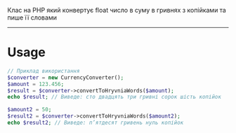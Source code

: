 
Клас на PHP який конвертує float число в суму в гривнях з копійками та пише її словами
___
# Usage

```php
// Приклад використання
$converter = new CurrencyConverter();
$amount = 123.456;
$result = $converter->convertToHryvniaWords($amount);
echo $result; // Виведе: сто двадцять три гривні сорок шість копійок

$amount2 = 50;
$result2 = $converter->convertToHryvniaWords($amount2);
echo $result2; // Виведе: п’ятдесят гривень нуль копійок
```